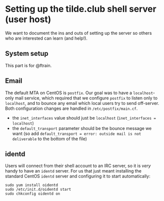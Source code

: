 # Setting up the tilde.club shell server (user host)

We want to document the ins and outs of setting up the server so others who are interested can learn (and help!).

## System setup

This part is for @ftrain.

## Email

The default MTA on CentOS is `postfix`. Our goal was to have a `localhost`-only mail service, which required that we configure `postfix` to listen only to `localhost`, and to bounce any email which local users try to send off-server. Both configuration changes are handled in `/etc/postfix/main.cf`.

* the `inet_interfaces` value should just be `localhost` (`inet_interfaces = localhost`)
* the `default_transport` parameter should be the bounce message we want (so add `default_transport = error: outside mail is not deliverable` to the bottom of the file)

## identd

Users will connect from their shell account to an IRC server, so it is *very* handy to have an `identd` server. For us that just meant installing the standard CentOS `identd` server and configuring it to start automatically:

```
sudo yum install oidentd
sudo /etc/init.d/oidentd start
sudo chkconfig oidentd on
```
